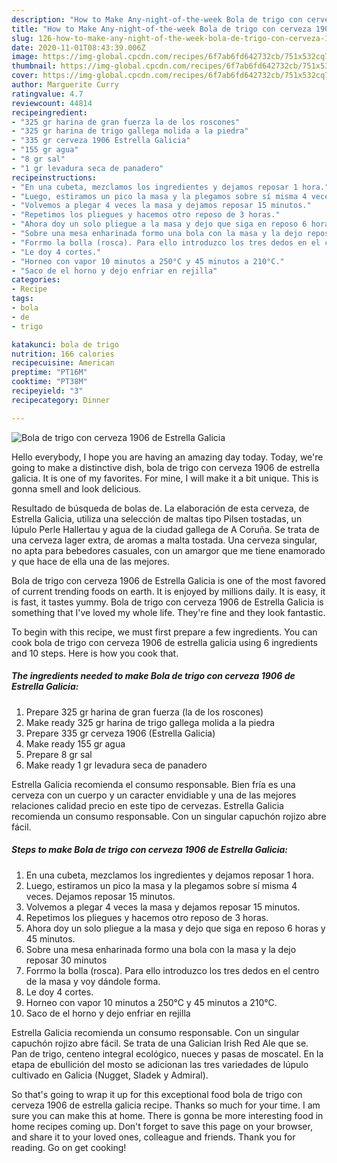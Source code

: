 ```yaml
---
description: "How to Make Any-night-of-the-week Bola de trigo con cerveza 1906 de Estrella Galicia"
title: "How to Make Any-night-of-the-week Bola de trigo con cerveza 1906 de Estrella Galicia"
slug: 126-how-to-make-any-night-of-the-week-bola-de-trigo-con-cerveza-1906-de-estrella-galicia
date: 2020-11-01T08:43:39.006Z
image: https://img-global.cpcdn.com/recipes/6f7ab6fd642732cb/751x532cq70/bola-de-trigo-con-cerveza-1906-de-estrella-galicia-foto-principal.jpg
thumbnail: https://img-global.cpcdn.com/recipes/6f7ab6fd642732cb/751x532cq70/bola-de-trigo-con-cerveza-1906-de-estrella-galicia-foto-principal.jpg
cover: https://img-global.cpcdn.com/recipes/6f7ab6fd642732cb/751x532cq70/bola-de-trigo-con-cerveza-1906-de-estrella-galicia-foto-principal.jpg
author: Marguerite Curry
ratingvalue: 4.7
reviewcount: 44814
recipeingredient:
- "325 gr harina de gran fuerza la de los roscones"
- "325 gr harina de trigo gallega molida a la piedra"
- "335 gr cerveza 1906 Estrella Galicia"
- "155 gr agua"
- "8 gr sal"
- "1 gr levadura seca de panadero"
recipeinstructions:
- "En una cubeta, mezclamos los ingredientes y dejamos reposar 1 hora."
- "Luego, estiramos un pico la masa y la plegamos sobre sí misma 4 veces. Dejamos reposar 15 minutos."
- "Volvemos a plegar 4 veces la masa y dejamos reposar 15 minutos."
- "Repetimos los pliegues y hacemos otro reposo de 3 horas."
- "Ahora doy un solo pliegue a la masa y dejo que siga en reposo 6 horas y 45 minutos."
- "Sobre una mesa enharinada formo una bola con la masa y la dejo reposar 30 minutos"
- "Forrmo la bolla (rosca). Para ello introduzco los tres dedos en el centro de la masa y voy dándole forma."
- "Le doy 4 cortes."
- "Horneo con vapor 10 minutos a 250°C y 45 minutos a 210°C."
- "Saco de el horno y dejo enfriar en rejilla"
categories:
- Recipe
tags:
- bola
- de
- trigo

katakunci: bola de trigo 
nutrition: 166 calories
recipecuisine: American
preptime: "PT16M"
cooktime: "PT38M"
recipeyield: "3"
recipecategory: Dinner

---
```



![Bola de trigo con cerveza 1906 de Estrella Galicia](https://img-global.cpcdn.com/recipes/6f7ab6fd642732cb/751x532cq70/bola-de-trigo-con-cerveza-1906-de-estrella-galicia-foto-principal.jpg)

Hello everybody, I hope you are having an amazing day today. Today, we're going to make a distinctive dish, bola de trigo con cerveza 1906 de estrella galicia. It is one of my favorites. For mine, I will make it a bit unique. This is gonna smell and look delicious.

Resultado de búsqueda de bolas de. La elaboración de esta cerveza, de Estrella Galicia, utiliza una selección de maltas tipo Pilsen tostadas, un lúpulo Perle Hallertau y agua de la ciudad gallega de A Coruña. Se trata de una cerveza lager extra, de aromas a malta tostada. Una cerveza singular, no apta para bebedores casuales, con un amargor que me tiene enamorado y que hace de ella una de las mejores.

Bola de trigo con cerveza 1906 de Estrella Galicia is one of the most favored of current trending foods on earth. It is enjoyed by millions daily. It is easy, it is fast, it tastes yummy. Bola de trigo con cerveza 1906 de Estrella Galicia is something that I've loved my whole life. They're fine and they look fantastic.


To begin with this recipe, we must first prepare a few ingredients. You can cook bola de trigo con cerveza 1906 de estrella galicia using 6 ingredients and 10 steps. Here is how you cook that.

<!--inarticleads1-->

##### The ingredients needed to make Bola de trigo con cerveza 1906 de Estrella Galicia:

1. Prepare 325 gr harina de gran fuerza (la de los roscones)
1. Make ready 325 gr harina de trigo gallega molida a la piedra
1. Prepare 335 gr cerveza 1906 (Estrella Galicia)
1. Make ready 155 gr agua
1. Prepare 8 gr sal
1. Make ready 1 gr levadura seca de panadero


Estrella Galicia recomienda el consumo responsable. Bien fría es una cerveza con un cuerpo y un caracter envidiable y una de las mejores relaciones calidad precio en este tipo de cervezas. Estrella Galicia recomienda un consumo responsable. Con un singular capuchón rojizo abre fácil. 

<!--inarticleads2-->

##### Steps to make Bola de trigo con cerveza 1906 de Estrella Galicia:

1. En una cubeta, mezclamos los ingredientes y dejamos reposar 1 hora.
1. Luego, estiramos un pico la masa y la plegamos sobre sí misma 4 veces. Dejamos reposar 15 minutos.
1. Volvemos a plegar 4 veces la masa y dejamos reposar 15 minutos.
1. Repetimos los pliegues y hacemos otro reposo de 3 horas.
1. Ahora doy un solo pliegue a la masa y dejo que siga en reposo 6 horas y 45 minutos.
1. Sobre una mesa enharinada formo una bola con la masa y la dejo reposar 30 minutos
1. Forrmo la bolla (rosca). Para ello introduzco los tres dedos en el centro de la masa y voy dándole forma.
1. Le doy 4 cortes.
1. Horneo con vapor 10 minutos a 250°C y 45 minutos a 210°C.
1. Saco de el horno y dejo enfriar en rejilla


Estrella Galicia recomienda un consumo responsable. Con un singular capuchón rojizo abre fácil. Se trata de una Galician Irish Red Ale que se. Pan de trigo, centeno integral ecológico, nueces y pasas de moscatel. En la etapa de ebullición del mosto se adicionan las tres variedades de lúpulo cultivado en Galicia (Nugget, Sladek y Admiral). 

So that's going to wrap it up for this exceptional food bola de trigo con cerveza 1906 de estrella galicia recipe. Thanks so much for your time. I am sure you can make this at home. There is gonna be more interesting food in home recipes coming up. Don't forget to save this page on your browser, and share it to your loved ones, colleague and friends. Thank you for reading. Go on get cooking!
